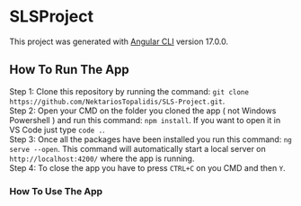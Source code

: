 # SLSProject

This project was generated with [Angular CLI](https://github.com/angular/angular-cli) version 17.0.0.

## How To Run The App 

Step 1: Clone this repository by running the command: `git clone https://github.com/NektariosTopalidis/SLS-Project.git`.  <br>
Step 2: Open your CMD on the folder you cloned the app ( not Windows Powershell ) and run this command: `npm install`. If you want to open it in VS Code just type `code .`.  <br>
Step 3: Once all the packages have been installed you run this command: `ng serve --open`. This command will automatically start a local server on `http://localhost:4200/` where the app is running.   <br>
Step 4: To close the app you have to press `CTRL+C` on you CMD and then `Y`.  <br>
 
### How To Use The App

